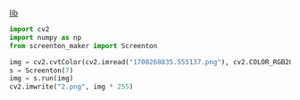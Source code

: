 [lib](https://pypi.org/project/screenton-maker-rs/)
```py
import cv2
import numpy as np
from screenton_maker import Screenton

img = cv2.cvtColor(cv2.imread("1708268835.555137.png"), cv2.COLOR_RGB2GRAY).astype(np.float32) / 255
s = Screenton(7)
img = s.run(img)
cv2.imwrite("2.png", img * 255)
```
